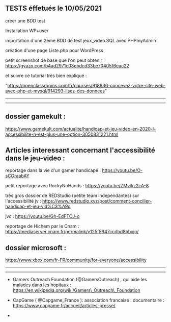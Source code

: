 TESTS éffetués le 10/05/2021
----------------------------

créer une BDD test

Installation WP+user

importation d'une 2eme BDD de test jeux\_video.SQL avec PHPmyAdmin

création d'une page Liste.php pour WordPress

petit screenshot de base que l'on peut obtenir : https://gyazo.com/b4ad2971c03ebdcd33be70405f6eac22

et suivre ce tutorial très bien expliqué :

"https://openclassrooms.com/fr/courses/918836-concevez-votre-site-web-avec-php-et-mysql/914293-lisez-des-donnees"

-------------------------------------------------------------------------------------------------------------------------------------------------------
-------------------------------------------------------------------------------------------------------------------------------------------------------

dossier gamekult :
------------------

https://www.gamekult.com/actualite/handicap-et-jeu-video-en-2020-l-accessibilite-n-est-plus-une-option-3050831221.html

Articles interessant concernant l'accessibilité dans le jeu-video :
-------------------------------------------------------------------

reportage dans la vie d'un gamer handicapé : https://youtu.be/O-sCOraabAY

petit reportage avec RockyNoHands : https://youtu.be/ZMvikz2cA-8

très gros dossier de REDStudio (petite team independantes) sur l'accessibilité jv : https://www.redstudio.xyz/post/comment-concilier-handicap-et-jeu-vid%C3%A9o

jvc : https://youtu.be/Gh-EdFTCJ-o

reportage de Hichem par le Cnam : https://mediaserver.cnam.fr/permalink/v125f5947ccdbd8bbxjn/

dossier microsoft :
-------------------

https://www.xbox.com/fr-FR/community/for-everyone/accessibility

----------------------------------------------------------------------------------------------------------------------------------------------------------------
----------------------------------------------------------------------------------------------------------------------------------------------------------------

-   Gamers Outreach Foundation (@GamersOutreach) , qui aide les malades dans les hopitaux : https://en.wikipedia.org/wiki/Gamers\_Outreach\_Foundation

-   CapGame ( @Capgame\_France ): association francaise : documentaire : https://www.capgame.fr/accueil/articles-presse/

-   
